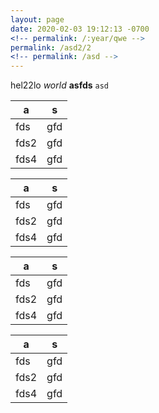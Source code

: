 ```yaml
---
layout: page
date: 2020-02-03 19:12:13 -0700
<!-- permalink: /:year/qwe -->
permalink: /asd2/2
<!-- permalink: /asd -->
---
```


hel22lo *world* **asfds** `asd`

|a|s|
|-|-|
|fds|gfd|
|fds2|gfd|
|fds4|gfd|

|a|s|
|-|-|
|fds|gfd|
|fds2|gfd|
|fds4|gfd|

|a|s|
|-|-|
|fds|gfd|
|fds2|gfd|
|fds4|gfd|

|a|s|
|-|-|
|fds|gfd|
|fds2|gfd|
|fds4|gfd|
